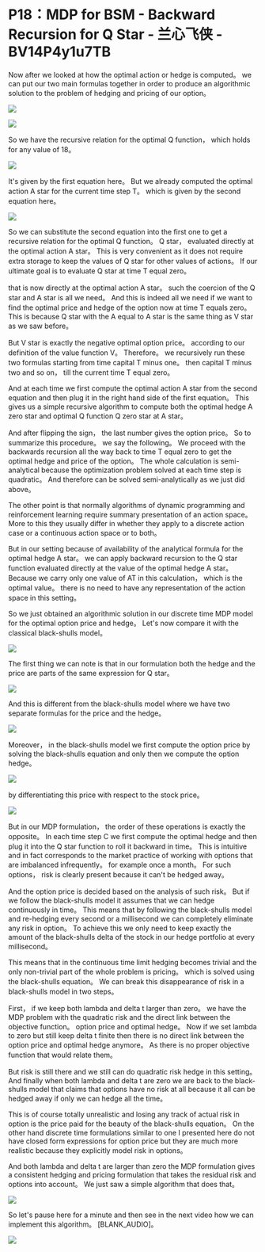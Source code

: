 # P18：MDP for BSM - Backward Recursion for Q Star - 兰心飞侠 - BV14P4y1u7TB

 Now after we looked at how the optimal action or hedge is computed。 we can put our two main formulas together in order to produce an algorithmic solution to the problem of hedging and pricing of our option。

![](img/70f816fa0e0bb6a95446e0bd4fced028_1.png)



![](img/70f816fa0e0bb6a95446e0bd4fced028_2.png)

 So we have the recursive relation for the optimal Q function， which holds for any value of 18。

![](img/70f816fa0e0bb6a95446e0bd4fced028_4.png)

 It's given by the first equation here。 But we already computed the optimal action A star for the current time step T。 which is given by the second equation here。

![](img/70f816fa0e0bb6a95446e0bd4fced028_6.png)

 So we can substitute the second equation into the first one to get a recursive relation for the optimal Q function。 Q star， evaluated directly at the optimal action A star。 This is very convenient as it does not require extra storage to keep the values of Q star for other values of actions。 If our ultimate goal is to evaluate Q star at time T equal zero。

 that is now directly at the optimal action A star。 such the coercion of the Q star and A star is all we need。 And this is indeed all we need if we want to find the optimal price and hedge of the option now at time T equals zero。 This is because Q star with the A equal to A star is the same thing as V star as we saw before。

 But V star is exactly the negative optimal option price。 according to our definition of the value function V。 Therefore。 we recursively run these two formulas starting from time capital T minus one。 then capital T minus two and so on， till the current time T equal zero。

 And at each time we first compute the optimal action A star from the second equation and then plug it in the right hand side of the first equation。 This gives us a simple recursive algorithm to compute both the optimal hedge A zero star and optimal Q function Q zero star at A star。

 And after flipping the sign， the last number gives the option price。 So to summarize this procedure。 we say the following。 We proceed with the backwards recursion all the way back to time T equal zero to get the optimal hedge and price of the option。 The whole calculation is semi-analytical because the optimization problem solved at each time step is quadratic。 And therefore can be solved semi-analytically as we just did above。

 The other point is that normally algorithms of dynamic programming and reinforcement learning require summary presentation of an action space。 More to this they usually differ in whether they apply to a discrete action case or a continuous action space or to both。

 But in our setting because of availability of the analytical formula for the optimal hedge A star。 we can apply backward recursion to the Q star function evaluated directly at the value of the optimal hedge A star。 Because we carry only one value of AT in this calculation， which is the optimal value。 there is no need to have any representation of the action space in this setting。

 So we just obtained an algorithmic solution in our discrete time MDP model for the optimal option price and hedge。 Let's now compare it with the classical black-shulls model。

![](img/70f816fa0e0bb6a95446e0bd4fced028_8.png)

 The first thing we can note is that in our formulation both the hedge and the price are parts of the same expression for Q star。

![](img/70f816fa0e0bb6a95446e0bd4fced028_10.png)

 And this is different from the black-shulls model where we have two separate formulas for the price and the hedge。

![](img/70f816fa0e0bb6a95446e0bd4fced028_12.png)

 Moreover， in the black-shulls model we first compute the option price by solving the black-shulls equation and only then we compute the option hedge。

![](img/70f816fa0e0bb6a95446e0bd4fced028_14.png)

 by differentiating this price with respect to the stock price。

![](img/70f816fa0e0bb6a95446e0bd4fced028_16.png)

 But in our MDP formulation， the order of these operations is exactly the opposite。 In each time step C we first compute the optimal hedge and then plug it into the Q star function to roll it backward in time。 This is intuitive and in fact corresponds to the market practice of working with options that are imbalanced infrequently。 for example once a month。 For such options， risk is clearly present because it can't be hedged away。

 And the option price is decided based on the analysis of such risk。 But if we follow the black-shulls model it assumes that we can hedge continuously in time。 This means that by following the black-shulls model and re-hedging every second or a millisecond we can completely eliminate any risk in option。 To achieve this we only need to keep exactly the amount of the black-shulls delta of the stock in our hedge portfolio at every millisecond。

 This means that in the continuous time limit hedging becomes trivial and the only non-trivial part of the whole problem is pricing。 which is solved using the black-shulls equation。 We can break this disappearance of risk in a black-shulls model in two steps。

 First， if we keep both lambda and delta t larger than zero。 we have the MDP problem with the quadratic risk and the direct link between the objective function。 option price and optimal hedge。 Now if we set lambda to zero but still keep delta t finite then there is no direct link between the option price and optimal hedge anymore。 As there is no proper objective function that would relate them。

 But risk is still there and we still can do quadratic risk hedge in this setting。 And finally when both lambda and delta t are zero we are back to the black-shulls model that claims that options have no risk at all because it all can be hedged away if only we can hedge all the time。

 This is of course totally unrealistic and losing any track of actual risk in option is the price paid for the beauty of the black-shulls equation。 On the other hand discrete time formulations similar to one I presented here do not have closed form expressions for option price but they are much more realistic because they explicitly model risk in options。

 And both lambda and delta t are larger than zero the MDP formulation gives a consistent hedging and pricing formulation that takes the residual risk and options into account。 We just saw a simple algorithm that does that。

![](img/70f816fa0e0bb6a95446e0bd4fced028_18.png)

 So let's pause here for a minute and then see in the next video how we can implement this algorithm。 [BLANK_AUDIO]。

![](img/70f816fa0e0bb6a95446e0bd4fced028_20.png)